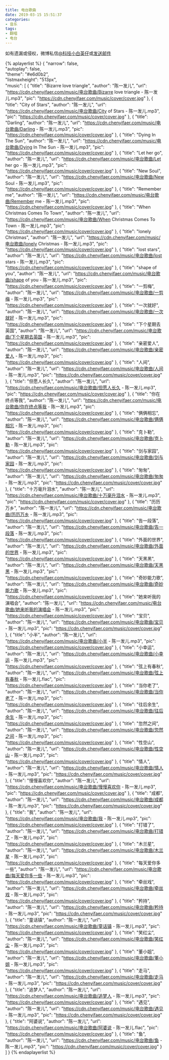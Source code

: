 ```yaml
---
title: 电台歌曲
date: 2019-03-15 15:51:37
categories:
- 音乐
tags:
- 翻唱
- 电台
---
```


如有遗漏或侵权，微博私信<a href="https://weibo.com/kjxbyz" target="_blank">@科技小白英仔</a>或<a href="mailto:kjxbyz@163.com" target="_blank">发送邮件</a>

{% aplayerlist %}
{
    "narrow": false,                          
    "autoplay": false,                         
    "theme": "#e6d0b2",	  
    "listmaxheight": "513px",                    
    "music": [
        {
            "title": "Bizarre love triangle",
            "author": "陈一发儿",
            "url": "https://cdn.chenyifaer.com/music/电台歌曲/Bizarre love triangle - 陈一发儿.mp3",
            "pic": "https://cdn.chenyifaer.com/music/cover/cover.jpg"
        },
        {
            "title": "City of Stars",
            "author": "陈一发儿",
            "url": "https://cdn.chenyifaer.com/music/电台歌曲/City of Stars - 陈一发儿.mp3",
            "pic": "https://cdn.chenyifaer.com/music/cover/cover.jpg"
        },
        {
            "title": "Darling",
            "author": "陈一发儿",
            "url": "https://cdn.chenyifaer.com/music/电台歌曲/Darling - 陈一发儿.mp3",
            "pic": "https://cdn.chenyifaer.com/music/cover/cover.jpg"
        },
        {
            "title": "Dying In The Sun",
            "author": "陈一发儿",
            "url": "https://cdn.chenyifaer.com/music/电台歌曲/Dying In The Sun - 陈一发儿.mp3",
            "pic": "https://cdn.chenyifaer.com/music/cover/cover.jpg"
        },
        {
            "title": "Let her go",
            "author": "陈一发儿",
            "url": "https://cdn.chenyifaer.com/music/电台歌曲/Let her go - 陈一发儿.mp3",
            "pic": "https://cdn.chenyifaer.com/music/cover/cover.jpg"
        },
        {
            "title": "New Soul",
            "author": "陈一发儿",
            "url": "https://cdn.chenyifaer.com/music/电台歌曲/New Soul - 陈一发儿.mp3",
            "pic": "https://cdn.chenyifaer.com/music/cover/cover.jpg"
        },
        {
            "title": "Remember me",
            "author": "陈一发儿",
            "url": "https://cdn.chenyifaer.com/music/电台歌曲/Remember me - 陈一发儿.mp3",
            "pic": "https://cdn.chenyifaer.com/music/cover/cover.jpg"
        },
        {
            "title": "When Christmas Comes To Town",
            "author": "陈一发儿",
            "url": "https://cdn.chenyifaer.com/music/电台歌曲/When Christmas Comes To Town - 陈一发儿.mp3",
            "pic": "https://cdn.chenyifaer.com/music/cover/cover.jpg"
        },
        {
            "title": "lonely Christmas",
            "author": "陈一发儿",
            "url": "https://cdn.chenyifaer.com/music/电台歌曲/lonely Christmas - 陈一发儿.mp3",
            "pic": "https://cdn.chenyifaer.com/music/cover/cover.jpg"
        },
        {
            "title": "lost stars",
            "author": "陈一发儿",
            "url": "https://cdn.chenyifaer.com/music/电台歌曲/lost stars - 陈一发儿.mp3",
            "pic": "https://cdn.chenyifaer.com/music/cover/cover.jpg"
        },
        {
            "title": "shape of you",
            "author": "陈一发儿",
            "url": "https://cdn.chenyifaer.com/music/电台歌曲/shape of you - 陈一发儿.mp3",
            "pic": "https://cdn.chenyifaer.com/music/cover/cover.jpg"
        },
        {
            "title": "一剪梅",
            "author": "陈一发儿",
            "url": "https://cdn.chenyifaer.com/music/电台歌曲/一剪梅 - 陈一发儿.mp3",
            "pic": "https://cdn.chenyifaer.com/music/cover/cover.jpg"
        },
        {
            "title": "一次就好",
            "author": "陈一发儿",
            "url": "https://cdn.chenyifaer.com/music/电台歌曲/一次就好 - 陈一发儿.mp3",
            "pic": "https://cdn.chenyifaer.com/music/cover/cover.jpg"
        },
        {
            "title": "下个星期去英国",
            "author": "陈一发儿",
            "url": "https://cdn.chenyifaer.com/music/电台歌曲/下个星期去英国 - 陈一发儿.mp3",
            "pic": "https://cdn.chenyifaer.com/music/cover/cover.jpg"
        },
        {
            "title": "亲密爱人",
            "author": "陈一发儿",
            "url": "https://cdn.chenyifaer.com/music/电台歌曲/亲密爱人 - 陈一发儿.mp3",
            "pic": "https://cdn.chenyifaer.com/music/cover/cover.jpg"
        },
        {
            "title": "人间",
            "author": "陈一发儿",
            "url": "https://cdn.chenyifaer.com/music/电台歌曲/人间 - 陈一发儿.mp3",
            "pic": "https://cdn.chenyifaer.com/music/cover/cover.jpg"
        },
        {
            "title": "但愿人长久",
            "author": "陈一发儿",
            "url": "https://cdn.chenyifaer.com/music/电台歌曲/但愿人长久 - 陈一发儿.mp3",
            "pic": "https://cdn.chenyifaer.com/music/cover/cover.jpg"
        },
        {
            "title": "你在终点等我",
            "author": "陈一发儿",
            "url": "https://cdn.chenyifaer.com/music/电台歌曲/你在终点等我 - 陈一发儿.mp3",
            "pic": "https://cdn.chenyifaer.com/music/cover/cover.jpg"
        },
        {
            "title": "俩俩相忘",
            "author": "陈一发儿",
            "url": "https://cdn.chenyifaer.com/music/电台歌曲/俩俩相忘 - 陈一发儿.mp3",
            "pic": "https://cdn.chenyifaer.com/music/cover/cover.jpg"
        },
        {
            "title": "克卜勒",
            "author": "陈一发儿",
            "url": "https://cdn.chenyifaer.com/music/电台歌曲/克卜勒 - 陈一发儿.mp3",
            "pic": "https://cdn.chenyifaer.com/music/cover/cover.jpg"
        },
        {
            "title": "剑与家园",
            "author": "陈一发儿",
            "url": "https://cdn.chenyifaer.com/music/电台歌曲/剑与家园 - 陈一发儿.mp3",
            "pic": "https://cdn.chenyifaer.com/music/cover/cover.jpg"
        },
        {
            "title": "匆匆",
            "author": "陈一发儿",
            "url": "https://cdn.chenyifaer.com/music/电台歌曲/匆匆 - 陈一发儿.mp3",
            "pic": "https://cdn.chenyifaer.com/music/cover/cover.jpg"
        },
        {
            "title": "十万毫升泪水",
            "author": "陈一发儿",
            "url": "https://cdn.chenyifaer.com/music/电台歌曲/十万毫升泪水 - 陈一发儿.mp3",
            "pic": "https://cdn.chenyifaer.com/music/cover/cover.jpg"
        },
        {
            "title": "历历万乡",
            "author": "陈一发儿",
            "url": "https://cdn.chenyifaer.com/music/电台歌曲/历历万乡 - 陈一发儿.mp3",
            "pic": "https://cdn.chenyifaer.com/music/cover/cover.jpg"
        },
        {
            "title": "告一段落",
            "author": "陈一发儿",
            "url": "https://cdn.chenyifaer.com/music/电台歌曲/告一段落 - 陈一发儿.mp3",
            "pic": "https://cdn.chenyifaer.com/music/cover/cover.jpg"
        },
        {
            "title": "外面的世界",
            "author": "陈一发儿",
            "url": "https://cdn.chenyifaer.com/music/电台歌曲/外面的世界 - 陈一发儿.mp3",
            "pic": "https://cdn.chenyifaer.com/music/cover/cover.jpg"
        },
        {
            "title": "天黑黑",
            "author": "陈一发儿",
            "url": "https://cdn.chenyifaer.com/music/电台歌曲/天黑黑 - 陈一发儿.mp3",
            "pic": "https://cdn.chenyifaer.com/music/cover/cover.jpg"
        },
        {
            "title": "奇妙能力歌",
            "author": "陈一发儿",
            "url": "https://cdn.chenyifaer.com/music/电台歌曲/奇妙能力歌 - 陈一发儿.mp3",
            "pic": "https://cdn.chenyifaer.com/music/cover/cover.jpg"
        },
        {
            "title": "她来听我的演唱会",
            "author": "陈一发儿",
            "url": "https://cdn.chenyifaer.com/music/电台歌曲/她来听我的演唱会 - 陈一发儿.mp3",
            "pic": "https://cdn.chenyifaer.com/music/cover/cover.jpg"
        },
        {
            "title": "宝贝",
            "author": "陈一发儿",
            "url": "https://cdn.chenyifaer.com/music/电台歌曲/宝贝 - 陈一发儿.mp3",
            "pic": "https://cdn.chenyifaer.com/music/cover/cover.jpg"
        },
        {
            "title": "小半",
            "author": "陈一发儿",
            "url": "https://cdn.chenyifaer.com/music/电台歌曲/小半 - 陈一发儿.mp3",
            "pic": "https://cdn.chenyifaer.com/music/cover/cover.jpg"
        },
        {
            "title": "小幸运",
            "author": "陈一发儿",
            "url": "https://cdn.chenyifaer.com/music/电台歌曲/小幸运 - 陈一发儿.mp3",
            "pic": "https://cdn.chenyifaer.com/music/cover/cover.jpg"
        },
        {
            "title": "弦上有春秋",
            "author": "陈一发儿",
            "url": "https://cdn.chenyifaer.com/music/电台歌曲/弦上有春秋 - 陈一发儿.flac",
            "pic": "https://cdn.chenyifaer.com/music/cover/cover.jpg"
        },
        {
            "title": "当你老了",
            "author": "陈一发儿",
            "url": "https://cdn.chenyifaer.com/music/电台歌曲/当你老了 - 陈一发儿.mp3",
            "pic": "https://cdn.chenyifaer.com/music/cover/cover.jpg"
        },
        {
            "title": "往后余生",
            "author": "陈一发儿",
            "url": "https://cdn.chenyifaer.com/music/电台歌曲/往后余生 - 陈一发儿.mp3",
            "pic": "https://cdn.chenyifaer.com/music/cover/cover.jpg"
        },
        {
            "title": "忽然之间",
            "author": "陈一发儿",
            "url": "https://cdn.chenyifaer.com/music/电台歌曲/忽然之间 - 陈一发儿.mp3",
            "pic": "https://cdn.chenyifaer.com/music/cover/cover.jpg"
        },
        {
            "title": "性空山",
            "author": "陈一发儿",
            "url": "https://cdn.chenyifaer.com/music/电台歌曲/性空山 - 陈一发儿.mp3",
            "pic": "https://cdn.chenyifaer.com/music/cover/cover.jpg"
        },
        {
            "title": "情人",
            "author": "陈一发儿",
            "url": "https://cdn.chenyifaer.com/music/电台歌曲/情人 - 陈一发儿.mp3",
            "pic": "https://cdn.chenyifaer.com/music/cover/cover.jpg"
        },
        {
            "title": "慢慢喜欢你",
            "author": "陈一发儿",
            "url": "https://cdn.chenyifaer.com/music/电台歌曲/慢慢喜欢你 - 陈一发儿.mp3",
            "pic": "https://cdn.chenyifaer.com/music/cover/cover.jpg"
        },
        {
            "title": "成都",
            "author": "陈一发儿",
            "url": "https://cdn.chenyifaer.com/music/电台歌曲/成都 - 陈一发儿.mp3",
            "pic": "https://cdn.chenyifaer.com/music/cover/cover.jpg"
        },
        {
            "title": "我",
            "author": "陈一发儿",
            "url": "https://cdn.chenyifaer.com/music/电台歌曲/我 - 陈一发儿.mp3",
            "pic": "https://cdn.chenyifaer.com/music/cover/cover.jpg"
        },
        {
            "title": "打错了",
            "author": "陈一发儿",
            "url": "https://cdn.chenyifaer.com/music/电台歌曲/打错了 - 陈一发儿.mp3",
            "pic": "https://cdn.chenyifaer.com/music/cover/cover.jpg"
        },
        {
            "title": "木兰星",
            "author": "陈一发儿",
            "url": "https://cdn.chenyifaer.com/music/电台歌曲/木兰星 - 陈一发儿.mp3",
            "pic": "https://cdn.chenyifaer.com/music/cover/cover.jpg"
        },
        {
            "title": "每天爱你多一些",
            "author": "陈一发儿",
            "url": "https://cdn.chenyifaer.com/music/电台歌曲/每天爱你多一些 - 陈一发儿.mp3",
            "pic": "https://cdn.chenyifaer.com/music/cover/cover.jpg"
        },
        {
            "title": "牵丝戏",
            "author": "陈一发儿",
            "url": "https://cdn.chenyifaer.com/music/电台歌曲/牵丝戏 - 陈一发儿.mp3",
            "pic": "https://cdn.chenyifaer.com/music/cover/cover.jpg"
        },
        {
            "title": "矜持",
            "author": "陈一发儿",
            "url": "https://cdn.chenyifaer.com/music/电台歌曲/矜持 - 陈一发儿.mp3",
            "pic": "https://cdn.chenyifaer.com/music/cover/cover.jpg"
        },
        {
            "title": "童话镇",
            "author": "陈一发儿",
            "url": "https://cdn.chenyifaer.com/music/电台歌曲/童话镇 - 陈一发儿.mp3",
            "pic": "https://cdn.chenyifaer.com/music/cover/cover.jpg"
        },
        {
            "title": "笑红尘",
            "author": "陈一发儿",
            "url": "https://cdn.chenyifaer.com/music/电台歌曲/笑红尘 - 陈一发儿.mp3",
            "pic": "https://cdn.chenyifaer.com/music/cover/cover.jpg"
        },
        {
            "title": "董小姐",
            "author": "陈一发儿",
            "url": "https://cdn.chenyifaer.com/music/电台歌曲/董小姐 - 陈一发儿.mp3",
            "pic": "https://cdn.chenyifaer.com/music/cover/cover.jpg"
        },
        {
            "title": "走马",
            "author": "陈一发儿",
            "url": "https://cdn.chenyifaer.com/music/电台歌曲/走马 - 陈一发儿.mp3",
            "pic": "https://cdn.chenyifaer.com/music/cover/cover.jpg"
        },
        {
            "title": "追梦人",
            "author": "陈一发儿",
            "url": "https://cdn.chenyifaer.com/music/电台歌曲/追梦人 - 陈一发儿.mp3",
            "pic": "https://cdn.chenyifaer.com/music/cover/cover.jpg"
        },
        {
            "title": "遇见",
            "author": "陈一发儿",
            "url": "https://cdn.chenyifaer.com/music/电台歌曲/遇见 - 陈一发儿.mp3",
            "pic": "https://cdn.chenyifaer.com/music/cover/cover.jpg"
        },
        {
            "title": "阿婆说",
            "author": "陈一发儿",
            "url": "https://cdn.chenyifaer.com/music/电台歌曲/阿婆说 - 陈一发儿.flac",
            "pic": "https://cdn.chenyifaer.com/music/cover/cover.jpg"
        },
        {
            "title": "鱼",
            "author": "陈一发儿",
            "url": "https://cdn.chenyifaer.com/music/电台歌曲/鱼 - 陈一发儿.mp3",
            "pic": "https://cdn.chenyifaer.com/music/cover/cover.jpg"
        }
    ]
}
{% endaplayerlist %}
